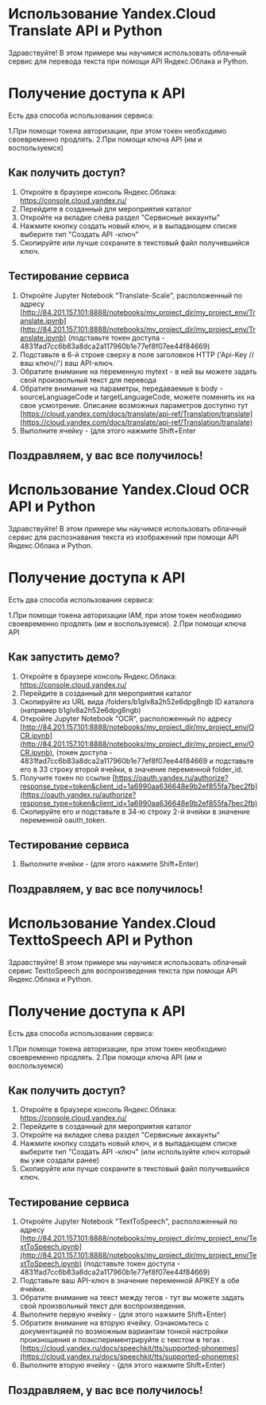 # Использование Yandex.Cloud Translate API и Python

Здравствуйте! В этом примере мы научимся использовать облачный сервис для перевода текста при помощи API Яндекс.Облака и Python.


# Получение доступа к API

Есть два способа использования сервиса:

 1.При помощи токена авторизации,  при этом токен необходимо своевременно продлять.
 2.При помощи ключа API (им и воспользуемся)

## Как получить доступ?

 1. Откройте в браузере консоль Яндекс.Облака: https://console.cloud.yandex.ru/
 2. Перейдите в созданный для мероприятия каталог
 3. Откройте на вкладке слева раздел "Сервисные аккаунты"
 4. Нажмите кнопку создать новый ключ, и в выпадающем списке выберите тип "Создать API -ключ"
 5. Скопируйте или лучше сохраните в текстовый файл получившийся ключ.

## Тестирование сервиса

1. Откройте Jupyter Notebook "Translate-Scale", расположенный по адресу [http://84.201.157.101:8888/notebooks/my_project_dir/my_project_env/Translate.ipynb](http://84.201.157.101:8888/notebooks/my_project_dir/my_project_env/Translate.ipynb)
 (подставьте токен доступа - 4831fad7cc6b83a8dca2a117960b1e77ef8f07ee44f84669)
2. Подставьте в 6-й строке сверху в поле заголовков HTTP ('Api-Key //ваш ключ//') ваш API-ключ.
3. Обратите внимание на переменную mytext - в ней вы можете задать свой произвольный текст для перевода
4. Обратите внимание на параметры, передаваемые в body - sourceLanguageCode и targetLanguageCode, можете поменять их на свое усмотрение. Описание возможных параметров доступно тут
[https://cloud.yandex.com/docs/translate/api-ref/Translation/translate](https://cloud.yandex.com/docs/translate/api-ref/Translation/translate)
3. Выполните ячейку - (для этого нажмите Shift+Enter 
## Поздравляем, у вас все получилось!


# Использование Yandex.Cloud OCR API и Python

Здравствуйте! В этом примере мы научимся использовать облачный сервис для распознавания текста из изображений при помощи API Яндекс.Облака и Python.


# Получение доступа к API

Есть два способа использования сервиса:

 1.При помощи токена авторизации IAM,  при этом токен необходимо своевременно продлять (им и воспользуемся).
 2.При помощи ключа API 

## Как запустить демо?

 1. Откройте в браузере консоль Яндекс.Облака: https://console.cloud.yandex.ru/
 2. Перейдите в созданный для мероприятия каталог
 3. Скопируйте из URL вида /folders/b1glv8a2h52e6dpg8ngb ID каталога (например b1glv8a2h52e6dpg8ngb)
 4. Откройте Jupyter Notebook "OCR", расположенный по адресу [http://84.201.157.101:8888/notebooks/my_project_dir/my_project_env/OCR.ipynb](http://84.201.157.101:8888/notebooks/my_project_dir/my_project_env/OCR.ipynb), (токен доступа  - 4831fad7cc6b83a8dca2a117960b1e77ef8f07ee44f84669  и подставьте его в 33 строку второй ячейки, в значение переменной folder_id.
 5. Получите токен по ссылке [https://oauth.yandex.ru/authorize?response_type=token&client_id=1a6990aa636648e9b2ef855fa7bec2fb](https://oauth.yandex.ru/authorize?response_type=token&client_id=1a6990aa636648e9b2ef855fa7bec2fb) 
 6. Скопируйте его и подставьте в 34-ю строку 2-й ячейки в значение переменной oauth_token.




## Тестирование сервиса
1. Выполните ячейки - (для этого нажмите Shift+Enter) 
## Поздравляем, у вас все получилось!


# Использование Yandex.Cloud TexttoSpeech API и Python

Здравствуйте! В этом примере мы научимся использовать облачный сервис TexttoSpeech для воспроизведения текста при помощи API Яндекс.Облака и Python.


# Получение доступа к API

Есть два способа использования сервиса:

 1.При помощи токена авторизации,  при этом токен необходимо своевременно продлять.
 2.При помощи ключа API (им и воспользуемся)

## Как получить доступ?

 1. Откройте в браузере консоль Яндекс.Облака: https://console.cloud.yandex.ru/
 2. Перейдите в созданный для мероприятия каталог
 3. Откройте на вкладке слева раздел "Сервисные аккаунты"
 4. Нажмите кнопку создать новый ключ, и в выпадающем списке выберите тип "Создать API -ключ" (или используйте ключ который вы уже создали ранее)
 5. Скопируйте или лучше сохраните в текстовый файл получившийся ключ.

## Тестирование сервиса

1. Откройте Jupyter Notebook "TextToSpeech", расположенный по адресу [http://84.201.157.101:8888/notebooks/my_project_dir/my_project_env/TextToSpeech.ipynb](http://84.201.157.101:8888/notebooks/my_project_dir/my_project_env/TextToSpeech.ipynb)
 (подставьте токен доступа - 4831fad7cc6b83a8dca2a117960b1e77ef8f07ee44f84669)
2. Подставьте ваш API-ключ в значение переменной APIKEY в обе ячейки.
3. Обратите внимание на текст между тегов <speech> - тут вы можете задать свой произвольный текст для воспроизведения.
4. Выполните первую ячейку - (для этого нажмите Shift+Enter)
5. Обратите внимание на вторую ячейку. Ознакомьтесь с документацией по возможным вариантам тонкой настройки произношения и поэкспериментрируйте с текстом в тегах <speech>.[https://cloud.yandex.ru/docs/speechkit/tts/supported-phonemes](https://cloud.yandex.ru/docs/speechkit/tts/supported-phonemes)
6. Выполните вторую ячейку - (для этого нажмите Shift+Enter)
## Поздравляем, у вас все получилось!

```
